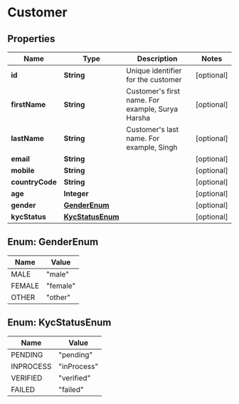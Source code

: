 
# Customer

## Properties
Name | Type | Description | Notes
------------ | ------------- | ------------- | -------------
**id** | **String** | Unique identifier for the customer |  [optional]
**firstName** | **String** | Customer&#39;s first name. For example, Surya Harsha |  [optional]
**lastName** | **String** | Customer&#39;s last name. For example, Singh |  [optional]
**email** | **String** |  |  [optional]
**mobile** | **String** |  |  [optional]
**countryCode** | **String** |  |  [optional]
**age** | **Integer** |  |  [optional]
**gender** | [**GenderEnum**](#GenderEnum) |  |  [optional]
**kycStatus** | [**KycStatusEnum**](#KycStatusEnum) |  |  [optional]


<a name="GenderEnum"></a>
## Enum: GenderEnum
Name | Value
---- | -----
MALE | &quot;male&quot;
FEMALE | &quot;female&quot;
OTHER | &quot;other&quot;


<a name="KycStatusEnum"></a>
## Enum: KycStatusEnum
Name | Value
---- | -----
PENDING | &quot;pending&quot;
INPROCESS | &quot;inProcess&quot;
VERIFIED | &quot;verified&quot;
FAILED | &quot;failed&quot;



